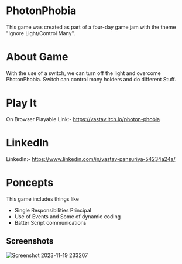 # PhotonPhobia
This game was created as part of a four-day game jam with the theme "Ignore Light/Control Many".

# About Game
With the use of a switch, we can turn off the light and overcome PhotonPhobia.
Switch can control many holders and do different Stuff.

# Play It
On Browser Playable Link:- https://vastav.itch.io/photon-phobia

# LinkedIn
LinkedIn:- https://www.linkedin.com/in/vastav-pansuriya-54234a24a/

# Poncepts
This game includes things like
- Single Responsibilities Principal
- Use of Events and Some of dynamic coding
- Batter Script communications

## Screenshots

![Screenshot 2023-11-19 233207](https://github.com/VastavPansuriya/PhotonPhobia/assets/143316767/b7b74ca6-43b3-4f14-bfce-cd988a282cf5)
